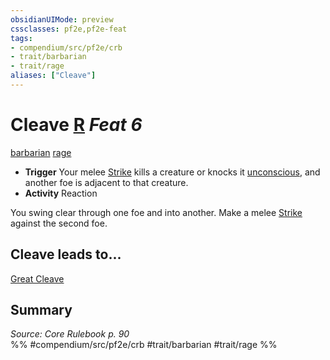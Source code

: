 ```yaml
---
obsidianUIMode: preview
cssclasses: pf2e,pf2e-feat
tags:
- compendium/src/pf2e/crb
- trait/barbarian
- trait/rage
aliases: ["Cleave"]
---
```

# Cleave  [R](rules/core-rulebook/chapter-9-playing-the-game.md#Actions "Reaction") *Feat 6*  
[barbarian](rules/traits/barbarian.md "Barbarian Class Trait")  [rage](rules/traits/rage.md "Rage Combat Trait")  

- **Trigger** Your melee [Strike](rules/actions/strike.md) kills a creature or knocks it [unconscious](rules/conditions.md#Unconscious), and another foe is adjacent to that creature.
- **Activity** Reaction

You swing clear through one foe and into another. Make a melee [Strike](rules/actions/strike.md) against the second foe.

## Cleave leads to...

[Great Cleave](compendium/feats/great-cleave.md)

## Summary

*Source: Core Rulebook p. 90*  
%% #compendium/src/pf2e/crb #trait/barbarian #trait/rage %%